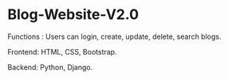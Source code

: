 # Blog-Website-V2.0

Functions : Users can login, create, update, delete, search blogs.

Frontend: HTML, CSS, Bootstrap.

Backend: Python, Django.
